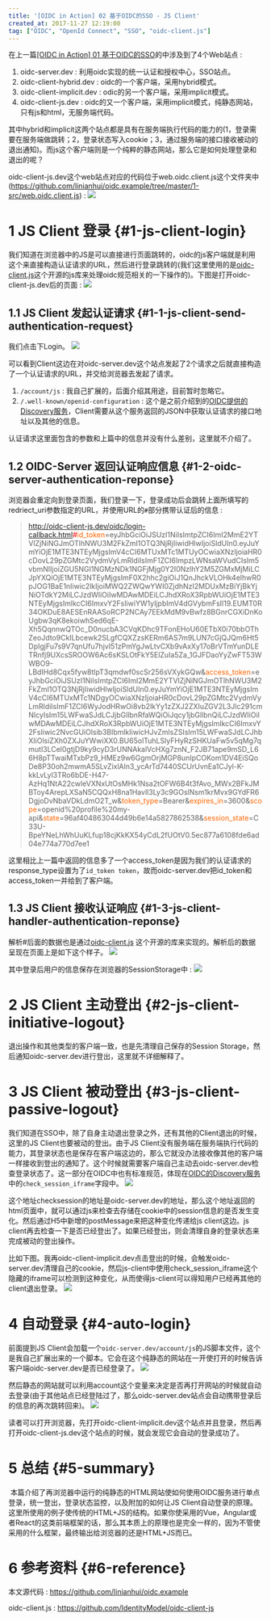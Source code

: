 ```yaml
---
title: '[OIDC in Action] 02 基于OIDC的SSO - JS Client'
created_at: 2017-11-27 12:19:00
tag: ["OIDC", "OpenId Connect", "SSO", "oidc-client.js"]
---
```


在上一篇[[OIDC in Action] 01 基于OIDC的SSO][01]的中涉及到了4个Web站点 : 

1. oidc-server.dev : 利用oidc实现的统一认证和授权中心，SSO站点。
2. oidc-client-hybrid.dev : oidc的一个客户端，采用hybrid模式。
3. oidc-client-implicit.dev : odic的另一个客户端，采用implicit模式。
4. oidc-client-js.dev : oidc的又一个客户端，采用implicit模式，纯静态网站，只有js和html，无服务端代码。

其中hybrid和implicit这两个站点都是具有在服务端执行代码的能力的(1，登录需要在服务端做跳转；2，登录状态写入cookie；3，通过服务端的接口接收被动的退出通知)。而js这个客户端则是一个纯粹的静态网站，那么它是如何处理登录和退出的呢？

oidc-client-js.dev这个web站点对应的代码位于web.oidc.client.js这个文件夹中(<https://github.com/linianhui/oidc.example/tree/master/1-src/web.oidc.client.js>) : 
![](0.png)

# 1 JS Client 登录 {#1-js-client-login}

我们知道在浏览器中的JS是可以直接进行页面跳转的，oidc的js客户端就是利用这个来直接构造认证请求的URL，然后进行登录跳转的(我们这里使用的是[oidc-client.js](https://github.com/IdentityModel/oidc-client-js)这个开源的js库来处理oidc规范相关的一下操作的)。下图是打开oidc-client-js.dev后的页面 : 
![](1.0.png)

## 1.1 JS Client 发起认证请求 {#1-1-js-client-send-authentication-request}

我们点击下Login。
![](1.1.0.png)

可以看到Client这边在对oidc-server.dev这个站点发起了2个请求之后就直接构造了一个认证请求的URL，并交给浏览器去发起了请求。

1. `/account/js` : 我自己扩展的，后面介绍其用途，目前暂时忽略它。
2. `/.well-known/openid-configuration` : 这个是之前介绍到的[OIDC提供的Discovery服务][authc-and-authz-oidc-discovery]，Client需要从这个服务返回的JSON中获取认证请求的接口地址以及其他的信息。

认证请求这里面包含的参数和上篇中的信息并没有什么差别，这里就不介绍了。

## 1.2 OIDC-Server 返回认证响应信息 {#1-2-oidc-server-authentication-reponse}

浏览器会重定向到登录页面，我们登录一下，登录成功后会跳转上面所填写的redriect_uri参数指定的URL，并使用URL的`#`部分携带认证后的信息 : 

> http://oidc-client-js.dev/oidc/login-callback.html<span style="color: #ff0000;">#</span><span style="color: #ff6600;">id_token</span>=eyJhbGciOiJSUzI1NiIsImtpZCI6ImI2MmE2YTVlZjNiNGJmOTlhNWU3M2FkZmI1OTQ3NjRjIiwidHlwIjoiSldUIn0.eyJuYmYiOjE1MTE3NTEyMjgsImV4cCI6MTUxMTc1MTUyOCwiaXNzIjoiaHR0cDovL29pZGMtc2VydmVyLmRldiIsImF1ZCI6ImpzLWNsaWVudCIsIm5vbmNlIjoiZGU5NGI1NGMzNDk1NGFjMjg0Y2I0NzlhY2M5ZGMxMjMiLCJpYXQiOjE1MTE3NTEyMjgsImF0X2hhc2giOiJ1QnJhckVLOHk4elhwR0pJOG1BaE1nIiwic2lkIjoiMWQ2ZWQwYWI0ZjdhNzI2MDUxMzBiYjBkYjNiOTdkY2MiLCJzdWIiOiIwMDAwMDEiLCJhdXRoX3RpbWUiOjE1MTE3NTEyMjgsImlkcCI6ImxvY2FsIiwiYW1yIjpbImV4dGVybmFsIl19.EUMT0R34OKDuE8AESEnRAASoRCP2NCAy7EEkMdM9vBwfz8BGnrCGXiDnKoUgbw3qK8ekoiwhSed6qE-Xh5QqnnwQTOc_D0nucbA3CVqKDhc9TFonEHoU60ETbX0i70bbOThZeoJdto9CkILbcewk2SLgfCQXZzsKERm6AS7m9LUN7cGjQJQm6Ht5DpIgjFu7s9V7qnUfu7hjvI51zPmYgJwLtvCXb9vAxXy17oBrVTmYunDLETRnfj9UXcsSROOW6Ac6sKSLOtFkY5ElZuIa5Za_1GJFDaoYyZwFT53WWBO9-LBdIHd8Cqx5fyw8tlpT3qmdwf0scSr256sVXykGQw&amp;<span style="color: #ff6600;">access_token</span>=eyJhbGciOiJSUzI1NiIsImtpZCI6ImI2MmE2YTVlZjNiNGJmOTlhNWU3M2FkZmI1OTQ3NjRjIiwidHlwIjoiSldUIn0.eyJuYmYiOjE1MTE3NTEyMjgsImV4cCI6MTUxMTc1NDgyOCwiaXNzIjoiaHR0cDovL29pZGMtc2VydmVyLmRldiIsImF1ZCI6WyJodHRwOi8vb2lkYy1zZXJ2ZXIuZGV2L3Jlc291cmNlcyIsIm15LWFwaSJdLCJjbGllbnRfaWQiOiJqcy1jbGllbnQiLCJzdWIiOiIwMDAwMDEiLCJhdXRoX3RpbWUiOjE1MTE3NTEyMjgsImlkcCI6ImxvY2FsIiwic2NvcGUiOlsib3BlbmlkIiwicHJvZmlsZSIsIm15LWFwaSJdLCJhbXIiOlsiZXh0ZXJuYWwiXX0.BU65olTuhLSlyFHyRzSHKUaFw5v5qMg7qmutl3LCel0gtjD9ky9cyD3rUNNAkalVcHXg7znN_F2JB71ape9mSD_L66H8pTTwaiMTxbPz9_HMEz9w6GgmOrjMGP8unIpCOKom1DV4EiSQoDe8P30oh2mwmA5SLvZixlAln3_ycArTd7440SCUrUvnEa1CJyl-K-kkLvLyl3TRo6bDE-H47-AzHq1NtA22cwleVXNxUtOsMHk1Nsa2tOFW6B4t3fAvo_MWx2BFkJMBToy4ArepLXSaN5CQQxH8na1Havll3Ly3c9GOslNsm1krMvx9GYdFR6DgjoDvNbaVDkLdmO2T_w&amp;<span style="color: #ff6600;">token_type</span>=Bearer&amp;<span style="color: #ff6600;">expires_in</span>=3600&amp;<span style="color: #ff6600;">scope</span>=openid%20profile%20my-api&amp;<span style="color: #ff6600;">state</span>=96af404863044d49b6e14a5827862538&amp;<span style="color: #ff6600;">session_state</span>=C33U-BpeYNeLhWhUuKLfup18cjKkKX54yCdL2fUOtV0.5ec877a6108fde6ad04e774a770d7ee1

这里相比上一篇中返回的信息多了一个access_token是因为我们的认证请求的response_type设置为了`id_token token`，故而oidc-server.dev把id_token和access_token一并给到了客户端。

## 1.3 JS Client 接收认证响应 {#1-3-js-client-handler-authentication-reponse}

解析#后面的数据也是通过[oidc-client.js](https://github.com/IdentityModel/oidc-client-js) 这个开源的库来实现的。解析后的数据呈现在页面上是如下这个样子。
![](1.3.0.png)

其中登录后用户的信息保存在浏览器的SessionStorage中 : 
![](1.3.1.png)

# 2 JS Client 主动登出 {#2-js-client-initiative-logout}

退出操作和其他类型的客户端一致，也是先清理自己保存的Session Storage，然后通知oidc-server.dev进行登出，这里就不详细解释了。

# 3 JS Client 被动登出 {#3-js-client-passive-logout}

我们知道在SSO中，除了自身主动退出登录之外，还有其他的Client退出的时候，这里的JS Client也要被动的登出。由于JS Client没有服务端在服务端执行代码的能力，其登录状态也是保存在客户端这边的，那么它就没办法接收像其他的客户端一样接收到登出的通知了。这个时候就需要客户端自己主动去oidc-server.dev检查登录状态了。这一部分在OIDC中也有标准规范，体现在[OIDC的Discovery服务][authc-and-authz-oidc-discovery]中的`check_session_iframe`字段中。
![](3.0.png)

这个地址checksession的地址是oidc-server.dev的地址，那么这个地址返回的html页面中，就可以通过js来检查去存储在cookie中的session信息的是否发生变化。然后通过H5中新增的postMessage来把这种变化传递给js client这边。js client再去检查一下是否已经登出了。如果已经登出，则会清理自身的登录状态来完成被动的登出操作。

比如下图。我再oidc-client-implicit.dev点击登出的时候，会触发oidc-server.dev清理自己的cookie，然后js-client中使用check_session_iframe这个隐藏的iframe可以检测到这种变化，从而使得js-client可以得知用户已经再其他的client退出登录。
![](3.1.png)

# 4 自动登录 {#4-auto-login}

前面提到JS Client会加载一个`oidc-server.dev/account/js`的JS脚本文件，这个是我自己扩展出来的一个脚本。它会在这个纯静态的网站在一开使打开的时候告诉客户端oidc-server.dev是否已经登录了。
![](4.0.png)

然后静态的网站就可以利用account这个变量来决定是否再打开网站的时候就自动去登录(由于其他站点已经登陆过了，那么oidc-server.dev站点会自动携带登录后的信息的再次跳转回来)。
![](4.1.png)

读者可以打开浏览器，先打开oidc-client-implicit.dev这个站点并且登录，然后再打开oidc-client-js.dev这个站点的时候，就会发现它会自动的登录成功了。

# 5 总结 {#5-summary}

&nbsp;本篇介绍了再浏览器中运行的纯静态的HTML网站使如何使用OIDC服务进行单点登录，统一登出，登录状态监控，以及附加的如何让JS Client自动登录的原理。这里所使用的例子使传统的HTML+JS的结构。如果你使采用的Vue，Angular或者React的这类前端框架的话，那么其本质上的原理也是完全一样的，因为不管使采用的什么框架，最终输出给浏览器的还是HTML+JS而已。

# 6 参考资料 {#6-reference}

本文源代码 : https://github.com/linianhui/oidc.example

oidc-client.js : https://github.com/IdentityModel/oidc-client-js


[01]:../01-oidc-sso/

[authc-and-authz-oidc-discovery]:/authentication-and-authorization/05-openid-connect-extension/#1-oidc-discovery

